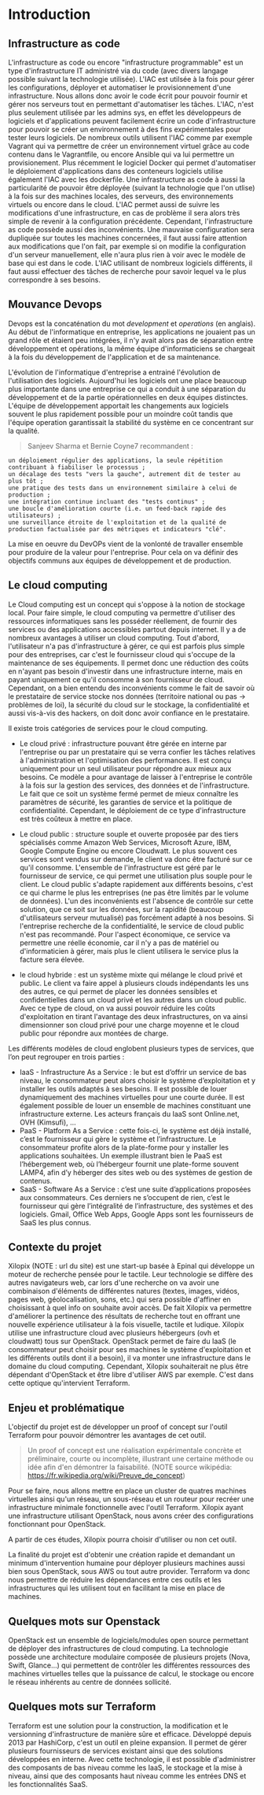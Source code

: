 # Introduction
## Infrastructure as code

L'infrastructure as code ou encore "infrastructure programmable" est un type d'infrastructure IT administré via du code (avec divers langage possible suivant la technologie utilisée). L'IAC est utilsée à la fois pour gérer les configurations, déployer et automatiser le provisionnement d'une infrastructure. Nous allons donc avoir le code écrit pour pouvoir fournir et gérer nos serveurs tout en permettant d'automatiser les tâches. 
L'IAC, n'est plus seulement utilisée par les admins sys, en effet les développeurs de logiciels et d'applications peuvent facilement écrire un code d'infrastructure pour pouvoir se créer un environnement à des fins expérimentales pour tester leurs logiciels.
De nombreux outils utilisent l'IAC comme par exemple Vagrant qui va permettre de créer un environnement virtuel grâce au code contenu dans le Vagrantfile, ou encore Ansible qui va lui permettre un provisionement. Plus récemment le logiciel Docker qui permet d'automatiser le déploiement d'applications dans des conteneurs logiciels utilise également l'IAC avec les dockerfile.
Une infrastructure as code à aussi la particularité de pouvoir être déployée (suivant la technologie que l'on utlise) à la fois sur des machines locales, des serveurs, des environnements virtuels ou encore dans le cloud.
L'IAC permet aussi de suivre les modifications d'une infrastructure, en cas de problème il sera alors très simple de revenir à la configuration précédente.
Cependant, l'infrastructure as code possède aussi des inconvénients. Une mauvaise configuration sera dupliquée sur toutes les machines concernées, il faut aussi faire attention aux modifications que l'on fait, par exemple si on modifie la configuration d'un serveur manuellement, elle n'aura plus rien à voir avec le modèle de base qui est dans le code. L'IAC utilisant de nombreux logiciels différents, il faut aussi effectuer des tâches de recherche pour savoir lequel va le plus correspondre à ses besoins.

## Mouvance Devops

Devops est la concaténation du mot *development* et *operations* (en anglais). Au début de l'informatique en entreprise, les applications ne jouaient pas un grand rôle et étaient peu intégrées, il n'y avait alors pas de séparation entre développement et opérations, la même équipe d'informaticiens se chargeait à la fois du développement de l'application et de sa maintenance.


L'évolution de l'informatique d'entreprise a entrainé l'évolution de l'utilisation des logiciels. Aujourd'hui les logiciels ont une place beaucoup plus importante dans une entreprise ce qui a conduit à une séparation du développement et de la partie opérationnelles en deux équipes distinctes. L'équipe de développement apportait les changements aux logiciels souvent le plus rapidement possible pour un moindre coût tandis que l'équipe operation garantissait la stabilité du système en ce concentrant sur la qualité.

> Sanjeev Sharma et Bernie Coyne7 recommandent :

    un déploiement régulier des applications, la seule répétition contribuant à fiabiliser le processus ;
    un décalage des tests "vers la gauche", autrement dit de tester au plus tôt ;
    une pratique des tests dans un environnement similaire à celui de production ;
    une intégration continue incluant des "tests continus" ;
    une boucle d'amélioration courte (i.e. un feed-back rapide des utilisateurs) ;
    une surveillance étroite de l'exploitation et de la qualité de production factualisée par des métriques et indicateurs "clé".

La mise en oeuvre du DevOPs vient de la vonlonté de travaller ensemble pour produire de la valeur pour l'entreprise. Pour cela on va définir des objectifs communs aux équipes de développement et de production.

## Le cloud computing

Le Cloud computing est un concept qui s'oppose à la notion de stockage local. Pour faire simple, le cloud computing va permettre d'utiliser des ressources informatiques sans les posséder réellement, de fournir des services ou des applications accessibles partout depuis internet. Il y a de nombreux avantages à utiliser un cloud computing. Tout d'abord, l'utilisateur n'a pas d'infrastructure à gérer, ce qui est parfois plus simple pour des entreprises, car c'est le fournisseur cloud qui s'occupe de la maintenance de ses équipements. Il permet donc une réduction des coûts en n'ayant pas besoin d'investir dans une infrastructure interne, mais en payant uniquement ce qu'il consomme à son fournisseur de cloud. Cependant, on a bien entendu des inconvénients comme le fait de savoir où le prestataire de service stocke nos données (territoire national ou pas -> problèmes de loi), la sécurité du cloud sur le stockage, la confidentialité et aussi vis-à-vis des hackers, on doit donc avoir confiance en le prestataire.

Il existe trois catégories de services pour le cloud computing.

- Le cloud privé : infrastructure pouvant être gérée en interne par l'entreprise ou par un prestataire qui se verra confier les tâches relatives à l'administration et l'optimisation des performances. Il est conçu uniquement pour un seul utilisateur pour répondre aux mieux aux besoins. Ce modèle a pour avantage de laisser à l'entreprise le contrôle à la fois sur la gestion des services, des données et de l'infrastructure. Le fait que ce soit un système fermé permet de mieux connaître les paramètres de sécurité, les garanties de service et la politique de confidentialité. Cependant, le déploiement de ce type d'infrastructure est très coûteux à mettre en place.

- Le cloud public : structure souple et ouverte proposée par des tiers spécialisés comme Amazon Web Services, Microsoft Azure, IBM, Google Compute Engine ou encore Cloudwatt. Le plus souvent ces services sont vendus sur demande, le client va donc être facturé sur ce qu'il consomme. L'ensemble de l'infrastructure est géré par le fournisseur de service, ce qui permet une utilisation plus souple pour le client. Le cloud public s'adapte rapidement aux différents besoins, c'est ce qui charme le plus les entreprises (ne pas être limités par le volume de données). L'un des inconvénients est l'absence de contrôle sur cette solution, que ce soit sur les données, sur la rapidité (beaucoup d'utilisateurs serveur mutualisé) pas forcément adapté à nos besoins. Si l'entreprise recherche de la confidentialité, le service de cloud public n'est pas recommandé. Pour l'aspect économique, ce service va permettre une réelle économie, car il n'y a pas de matériel ou d'informaticien à gérer, mais plus le client utilisera le service plus la facture sera élevée.

- le cloud hybride : est un système mixte qui mélange le cloud privé et public. Le client va faire appel à plusieurs clouds indépendants les uns des autres, ce qui permet de placer les données sensibles et confidentielles dans un cloud privé et les autres dans un cloud public. Avec ce type de cloud, on va aussi pouvoir réduire les coûts d'exploitation en tirant l'avantage des deux infrastructures, on va ainsi dimensionner son cloud privé pour une charge moyenne et le cloud public pour répondre aux montées de charge.

Les différents modèles de cloud englobent plusieurs types de services, que l’on peut regrouper en trois parties :
- IaaS - Infrastructure As a Service : le but est d’offrir un service de bas niveau, le consommateur peut alors choisir le système d’exploitation et y installer les outils adaptés à ses besoins. Il est possible de louer dynamiquement des machines virtuelles pour une courte durée. Il est également possible de louer un ensemble de machines constituant une infrastructure externe. Les acteurs français du IaaS sont Online.net, OVH (Kimsufi), ...
- PaaS - Platform As a Service : cette fois-ci, le système est déjà installé, c’est le fournisseur qui gère le système et l’infrastructure. Le consommateur profite alors de la plate-forme pour y installer les applications souhaitées. Un exemple illustrant bien le PaaS est l’hébergement web, où l’hébergeur fournit une plate-forme souvent LAMP4, afin d’y héberger des sites web ou des systèmes de gestion de contenus.
- SaaS - Software As a Service : c’est une suite d’applications proposées aux consommateurs. Ces derniers ne s’occupent de rien, c’est le fournisseur qui gère l’intégralité de l’infrastructure, des systèmes et des logiciels. Gmail, Office Web Apps, Google Apps sont les fournisseurs de SaaS les plus connus.

## Contexte du projet

Xilopix (NOTE : url du site) est une start-up basée à Epinal qui développe un moteur de recherche pensée pour le tactile. Leur technologie se diffère des autres navigateurs web, car lors d'une recherche on va avoir une combinaison d'éléments de différentes natures (textes, images, vidéos, pages web, géolocalisation, sons, etc.) qui sera possible d'affiner en choisissant à quel info on souhaite avoir accès. De fait Xilopix va permettre d'améliorer la pertinence des résultats de recherche tout en offrant une nouvelle expérience utilisateur à la fois visuelle, tactile et ludique.
Xilopix utilise une infrastructure cloud avec plusieurs hébergeurs (ovh et cloudwatt) tous sur OpenStack. OpenStack permet de faire du IaaS (le consommateur peut choisir pour ses machines le système d'exploitation et les différents outils dont il a besoin), il va monter une infrastructure dans le domaine du cloud computing. Cependant, Xilopix souhaiterait ne plus être dépendant d'OpenStack et être libre d'utiliser AWS par exemple. C'est dans cette optique qu'intervient Terraform.

## Enjeu et problématique

L'objectif du projet est de développer un proof of concept sur l'outil Terraform pour pouvoir démontrer les avantages de cet outil.

> Un proof of concept est une réalisation expérimentale concrète et préliminaire, courte ou incomplète, illustrant une certaine méthode ou idée afin d'en démontrer la faisabilité. (NOTE source wikipédia: https://fr.wikipedia.org/wiki/Preuve_de_concept)

Pour se faire, nous allons mettre en place un cluster de quatres machines virtuelles ainsi qu'un réseau, un sous-réseau et un routeur pour recréer une infrastructure minimale fonctionnelle avec l'outil Terraform. Xilopix ayant une infrastructure utilisant OpenStack, nous avons créer des configurations fonctionnant pour OpenStack.

A partir de ces études, Xilopix pourra choisir d'utiliser ou non cet outil.

La finalité du projet est d'obtenir une création rapide et demandant un minimum d'intervention humaine pour déployer plusieurs machines aussi bien sous OpenStack, sous AWS ou tout autre provider. Terraform va donc nous permettre de réduire les dépendances entre ces outils et les infrastructures qui les utilisent tout en facilitant la mise en place de machines.

## Quelques mots sur Openstack

OpenStack est un ensemble de logiciels/modules open source permettant de déployer des infrastructures de cloud computing. La technologie possède une architecture modulaire composée de plusieurs projets (Nova, Swift, Glance…) qui permettent de contrôler les différentes ressources des machines virtuelles telles que la puissance de calcul, le stockage ou encore le réseau inhérents au centre de données sollicité.

## Quelques mots sur Terraform

Terraform est une solution pour la construction, la modification et le versionning d'infrastructure de manière sûre et efficace. Développé depuis 2013 par HashiCorp, c'est un outil en pleine expansion. Il permet de gérer plusieurs fournisseurs de services existant ainsi que des solutions développées en interne. Avec cette technologie, il est possible d'administrer des composants de bas niveau comme les IaaS, le stockage et la mise à niveau, ainsi que des composants haut niveau comme les entrées DNS et les fonctionnalités SaaS.

